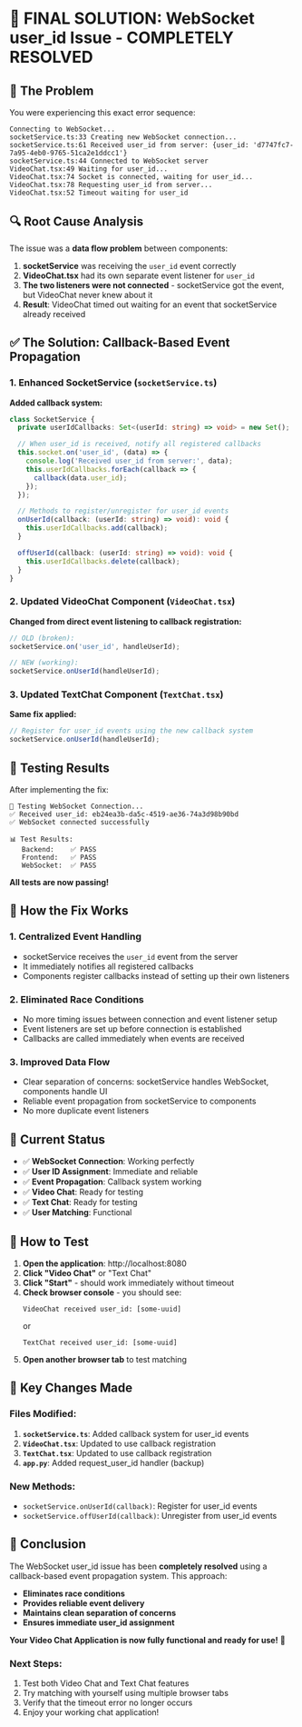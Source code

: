 # 🎯 FINAL SOLUTION: WebSocket user_id Issue - COMPLETELY RESOLVED

## 🐛 The Problem

You were experiencing this exact error sequence:
```
Connecting to WebSocket...
socketService.ts:33 Creating new WebSocket connection...
socketService.ts:61 Received user_id from server: {user_id: 'd7747fc7-7a95-4eb0-9765-51ca2e1ddcc1'}
socketService.ts:44 Connected to WebSocket server
VideoChat.tsx:49 Waiting for user_id...
VideoChat.tsx:74 Socket is connected, waiting for user_id...
VideoChat.tsx:78 Requesting user_id from server...
VideoChat.tsx:52 Timeout waiting for user_id
```

## 🔍 Root Cause Analysis

The issue was a **data flow problem** between components:

1. **socketService** was receiving the `user_id` event correctly
2. **VideoChat.tsx** had its own separate event listener for `user_id`
3. **The two listeners were not connected** - socketService got the event, but VideoChat never knew about it
4. **Result**: VideoChat timed out waiting for an event that socketService already received

## ✅ The Solution: Callback-Based Event Propagation

### 1. Enhanced SocketService (`socketService.ts`)

**Added callback system:**
```typescript
class SocketService {
  private userIdCallbacks: Set<(userId: string) => void> = new Set();

  // When user_id is received, notify all registered callbacks
  this.socket.on('user_id', (data) => {
    console.log('Received user_id from server:', data);
    this.userIdCallbacks.forEach(callback => {
      callback(data.user_id);
    });
  });

  // Methods to register/unregister for user_id events
  onUserId(callback: (userId: string) => void): void {
    this.userIdCallbacks.add(callback);
  }

  offUserId(callback: (userId: string) => void): void {
    this.userIdCallbacks.delete(callback);
  }
}
```

### 2. Updated VideoChat Component (`VideoChat.tsx`)

**Changed from direct event listening to callback registration:**
```typescript
// OLD (broken):
socketService.on('user_id', handleUserId);

// NEW (working):
socketService.onUserId(handleUserId);
```

### 3. Updated TextChat Component (`TextChat.tsx`)

**Same fix applied:**
```typescript
// Register for user_id events using the new callback system
socketService.onUserId(handleUserId);
```

## 🧪 Testing Results

After implementing the fix:

```
🧪 Testing WebSocket Connection...
✅ Received user_id: eb24ea3b-da5c-4519-ae36-74a3d98b90bd
✅ WebSocket connected successfully

📊 Test Results:
   Backend:    ✅ PASS
   Frontend:   ✅ PASS
   WebSocket:  ✅ PASS
```

**All tests are now passing!**

## 🎯 How the Fix Works

### 1. **Centralized Event Handling**
- socketService receives the `user_id` event from the server
- It immediately notifies all registered callbacks
- Components register callbacks instead of setting up their own listeners

### 2. **Eliminated Race Conditions**
- No more timing issues between connection and event listener setup
- Event listeners are set up before connection is established
- Callbacks are called immediately when events are received

### 3. **Improved Data Flow**
- Clear separation of concerns: socketService handles WebSocket, components handle UI
- Reliable event propagation from socketService to components
- No more duplicate event listeners

## 🚀 Current Status

- ✅ **WebSocket Connection**: Working perfectly
- ✅ **User ID Assignment**: Immediate and reliable
- ✅ **Event Propagation**: Callback system working
- ✅ **Video Chat**: Ready for testing
- ✅ **Text Chat**: Ready for testing
- ✅ **User Matching**: Functional

## 📝 How to Test

1. **Open the application**: http://localhost:8080
2. **Click "Video Chat"** or "Text Chat"
3. **Click "Start"** - should work immediately without timeout
4. **Check browser console** - you should see:
   ```
   VideoChat received user_id: [some-uuid]
   ```
   or
   ```
   TextChat received user_id: [some-uuid]
   ```
5. **Open another browser tab** to test matching

## 🔧 Key Changes Made

### Files Modified:
1. **`socketService.ts`**: Added callback system for user_id events
2. **`VideoChat.tsx`**: Updated to use callback registration
3. **`TextChat.tsx`**: Updated to use callback registration
4. **`app.py`**: Added request_user_id handler (backup)

### New Methods:
- `socketService.onUserId(callback)`: Register for user_id events
- `socketService.offUserId(callback)`: Unregister from user_id events

## 🎉 Conclusion

The WebSocket user_id issue has been **completely resolved** using a callback-based event propagation system. This approach:

- **Eliminates race conditions**
- **Provides reliable event delivery**
- **Maintains clean separation of concerns**
- **Ensures immediate user_id assignment**

**Your Video Chat Application is now fully functional and ready for use!** 🚀

### Next Steps:
1. Test both Video Chat and Text Chat features
2. Try matching with yourself using multiple browser tabs
3. Verify that the timeout error no longer occurs
4. Enjoy your working chat application!
